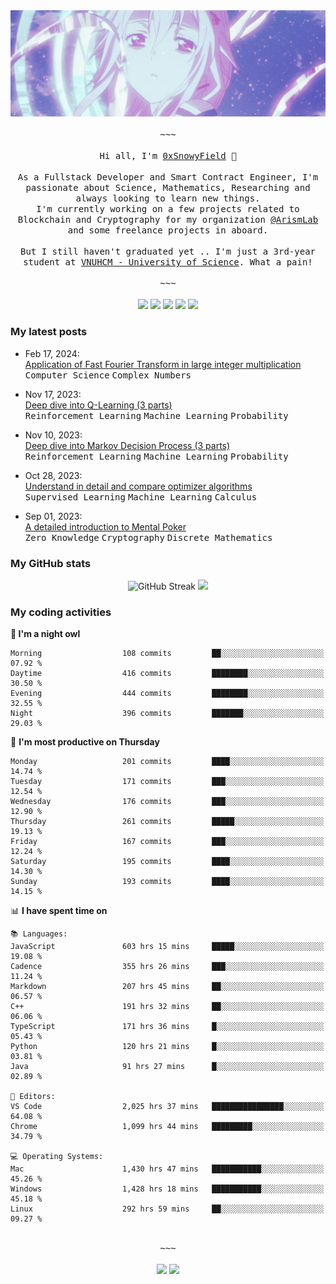 <div align='center'>
<img src="./assets/banner.gif" alt="Banner" width="1000" />
  <samp>
    </br></br>~~~</br></br>
    Hi all, I'm <a href="https://snowyfield.me/">0xSnowyField</a> 🧸
    </br></br>
    As a Fullstack Developer and Smart Contract Engineer, I'm passionate about Science, Mathematics, Researching and always looking to learn new things.</br> I'm currently working on a few projects related to Blockchain and Cryptography for my organization <a href="https://github.com/ArismLab">@ArismLab</a> and some freelance projects in aboard.
    </br></br>
    But I still haven't graduated yet .. I'm just a 3rd-year student at <a href="https://en.hcmus.edu.vn/">VNUHCM - University of Science</a>. What a pain!
    </br></br>~~~</br></br>
  </samp>
  <a href = "https://wakatime.com/@SnowyField1906" target="_blank"><img src="https://img.shields.io/badge/-Wakatime-000000?style=for-the-badge&logo=wakatime&logoColor=white"></a>
  <a href="https://linkedin.com/in/NHThuan" target="_blank"><img src="https://img.shields.io/badge/-LinkedIn-0A66C2?style=for-the-badge&logo=linkedin&logoColor=white"></a>
  <a href="https://stackoverflow.com/users/17358240/snowyfield" target="_blank"><img src="https://img.shields.io/badge/StackOverflow-F58025?style=for-the-badge&logo=stackoverflow&logoColor=white" target="_blank"></a>
  <a href="https://facebook.com/SnowyField1906" target="_blank"><img src="https://img.shields.io/badge/-Facebook-0A66C2?style=for-the-badge&logo=facebook&logoColor=white"></a>
  <a href="https://x.com/SnowyField1906" target="_blank"><img src="https://img.shields.io/badge/-Twitter-000000?style=for-the-badge&logo=x&logoColor=white"></a>
</div>

### My latest posts

- Feb 17, 2024\: <br/>
  <a href="https://www.snowyfield.me/posts/ung-dung-fast-fourier-transform-trong-phep-nhan-so-nguyen-lon" target="_blank">Application of Fast Fourier Transform in large integer multiplication</a><br/>
  <kbd>Computer Science</kbd> <kbd>Complex Numbers</kbd>
  
- Nov 17, 2023\: <br/>
  <a href="https://www.snowyfield.me/posts/hieu-sau-ve-q-learning-phan-1" target="_blank">Deep dive into Q-Learning (3 parts)</a><br/>
  <kbd>Reinforcement Learning</kbd> <kbd>Machine Learning</kbd> <kbd>Probability</kbd>
  
- Nov 10, 2023\: <br/>
  <a href="https://www.snowyfield.me/posts/hieu-sau-ve-markov-decision-process-phan-1" target="_blank">Deep dive into Markov Decision Process (3 parts)</a><br/>
  <kbd>Reinforcement Learning</kbd> <kbd>Machine Learning</kbd> <kbd>Probability</kbd>
  
- Oct 28, 2023\: <br/>
  <a href="https://www.snowyfield.me/posts/tim-hieu-chi-tiet-va-so-sanh-cac-thuat-toan-optimizer" target="_blank">Understand in detail and compare optimizer algorithms</a><br/>
  <kbd>Supervised Learning</kbd> <kbd>Machine Learning</kbd> <kbd>Calculus</kbd>
  
- Sep 01, 2023\: <br/>
  <a href="https://www.snowyfield.me/posts/gioi-thieu-chi-tiet-ve-bai-toan-mental-poker" target="_blank">A detailed introduction to Mental Poker</a><br/>
  <kbd>Zero Knowledge</kbd> <kbd>Cryptography</kbd> <kbd>Discrete Mathematics</kbd>

### My GitHub stats

<div align="center">
  <img src="https://github-readme-streak-stats.herokuapp.com?user=SnowyFIeld1906&theme=swift&hide_border=true&date_format=M%20j%5B%2C%20Y%5D&card_width=1000" alt="GitHub Streak" />
  <img src='http://github-profile-summary-cards.vercel.app/api/cards/profile-details?username=SnowyFIeld1906&theme=swift' width='1000px'/>
</div>

### My coding activities

<!--START_SECTION:waka-->
**🦉 I'm a night owl** 

```text
Morning                  108 commits         ██░░░░░░░░░░░░░░░░░░░░░░░   07.92 % 
Daytime                  416 commits         ████████░░░░░░░░░░░░░░░░░   30.50 % 
Evening                  444 commits         ████████░░░░░░░░░░░░░░░░░   32.55 % 
Night                    396 commits         ███████░░░░░░░░░░░░░░░░░░   29.03 % 
```
📅 **I'm most productive on Thursday** 

```text
Monday                   201 commits         ████░░░░░░░░░░░░░░░░░░░░░   14.74 % 
Tuesday                  171 commits         ███░░░░░░░░░░░░░░░░░░░░░░   12.54 % 
Wednesday                176 commits         ███░░░░░░░░░░░░░░░░░░░░░░   12.90 % 
Thursday                 261 commits         █████░░░░░░░░░░░░░░░░░░░░   19.13 % 
Friday                   167 commits         ███░░░░░░░░░░░░░░░░░░░░░░   12.24 % 
Saturday                 195 commits         ████░░░░░░░░░░░░░░░░░░░░░   14.30 % 
Sunday                   193 commits         ████░░░░░░░░░░░░░░░░░░░░░   14.15 % 
```


📊 **I have spent time on** 

```text
📚 Languages: 
JavaScript               603 hrs 15 mins     █████░░░░░░░░░░░░░░░░░░░░   19.08 % 
Cadence                  355 hrs 26 mins     ███░░░░░░░░░░░░░░░░░░░░░░   11.24 % 
Markdown                 207 hrs 45 mins     ██░░░░░░░░░░░░░░░░░░░░░░░   06.57 % 
C++                      191 hrs 32 mins     ██░░░░░░░░░░░░░░░░░░░░░░░   06.06 % 
TypeScript               171 hrs 36 mins     █░░░░░░░░░░░░░░░░░░░░░░░░   05.43 % 
Python                   120 hrs 21 mins     █░░░░░░░░░░░░░░░░░░░░░░░░   03.81 % 
Java                     91 hrs 27 mins      █░░░░░░░░░░░░░░░░░░░░░░░░   02.89 % 

📑 Editors: 
VS Code                  2,025 hrs 37 mins   ████████████████░░░░░░░░░   64.08 % 
Chrome                   1,099 hrs 44 mins   █████████░░░░░░░░░░░░░░░░   34.79 % 

💻 Operating Systems: 
Mac                      1,430 hrs 47 mins   ███████████░░░░░░░░░░░░░░   45.26 % 
Windows                  1,428 hrs 18 mins   ███████████░░░░░░░░░░░░░░   45.18 % 
Linux                    292 hrs 59 mins     ██░░░░░░░░░░░░░░░░░░░░░░░   09.27 % 
```

<div align='center'><samp></br>~~~</br></br></samp><img src='http://img.shields.io/badge/3.2%20thousand%20coding%20hours-black?style=for-the-badge' /> <img src='https://img.shields.io/badge/3.5%20million%20lines%20of%20code-black?style=for-the-badge' /></div>


<!--END_SECTION:waka-->
